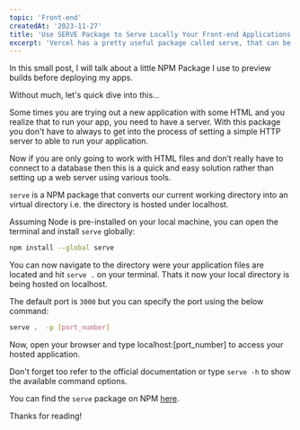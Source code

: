 ```yaml
---
topic: 'Front-end'
createdAt: '2023-11-27'
title: 'Use SERVE Package to Serve Locally Your Front-end Applications'
excerpt: 'Vercel has a pretty useful package called serve, that can be very handy to test and preview your local applications build'
---
```


In this small post, I will talk about a little NPM Package I use to preview builds before deploying my apps.

Without much, let's quick dive into this...

Some times you are trying out a new application with some HTML and you realize that to run your app, you need to have a server. With this package you don't have to always to get into the process of setting a simple HTTP server to able to run your application.

Now if you are only going to work with HTML files and don’t really have to connect to a database then this is a quick and easy solution rather than setting up a web server using various tools.

`serve` is a NPM package that converts our current working directory into an virtual directory i.e. the directory is hosted under localhost.

Assuming Node is pre-installed on your local machine, you can open the terminal and install `serve` globally:

```bash
npm install --global serve
```

You can now navigate to the directory were your application files are located and hit `serve .` on your terminal. Thats it now your local directory is being hosted on localhost.

The default port is `3000` but you can specify the port using the below command:

```bash
serve .  -p [port_number]
```
Now, open your browser and type localhost:[port_number] to access your hosted application.

Don't forget too refer to the official documentation or type `serve -h` to show the available command options.

You can find the `serve` package on NPM [here](https://www.npmjs.com/package/serve).

Thanks for reading!


